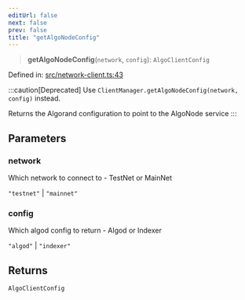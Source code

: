 ```yaml
---
editUrl: false
next: false
prev: false
title: "getAlgoNodeConfig"
---
```


> **getAlgoNodeConfig**(`network`, `config`): `AlgoClientConfig`

Defined in: [src/network-client.ts:43](https://github.com/algorandfoundation/algokit-utils-ts/blob/e57e96ab17213653e656688e8d7251c0107554cf/src/network-client.ts#L43)

:::caution[Deprecated]
Use `ClientManager.getAlgoNodeConfig(network, config)` instead.

Returns the Algorand configuration to point to the AlgoNode service
:::

## Parameters

### network

Which network to connect to - TestNet or MainNet

`"testnet"` | `"mainnet"`

### config

Which algod config to return - Algod or Indexer

`"algod"` | `"indexer"`

## Returns

`AlgoClientConfig`
